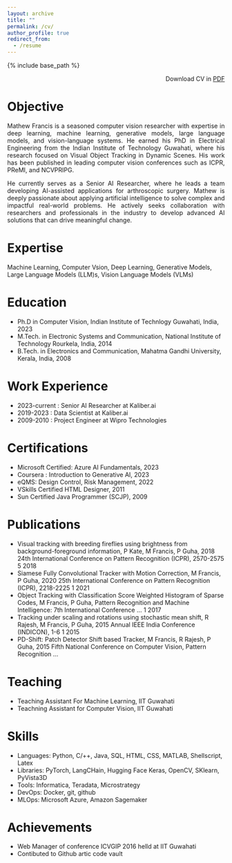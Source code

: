 ```yaml
---
layout: archive
title: ""
permalink: /cv/
author_profile: true
redirect_from:
  - /resume
---
```


{% include base_path %}
<p align="right">Download CV in <a href="cv.pdf">PDF</a></p>

Objective
======
<p style='text-align: justify;'> Mathew Francis is a seasoned computer vision researcher with expertise in deep learning, machine learning, generative models, large language models, and vision-language systems. He earned his PhD in Electrical Engineering from the Indian Institute of Technology Guwahati, where his research focused on Visual Object Tracking in Dynamic Scenes. His work has been published in leading computer vision conferences such as ICPR, PReMI, and NCVPRIPG.
</p>

<p style='text-align: justify;'>
He currently serves as a Senior AI Researcher, where he leads a team developing AI-assisted applications for arthroscopic surgery. Mathew is deeply passionate about applying artificial intelligence to solve complex and impactful real-world problems. He actively seeks collaboration with researchers and professionals in the industry to develop advanced AI solutions that can drive meaningful change.</p>

Expertise
========
Machine Learning, Computer Vsion, Deep Learning, Generative Models, Large Language Models (LLM)s, Vision Language Models (VLMs)

Education
======
* Ph.D in Computer Vision, Indian Institute of Technlogy Guwahati, India, 2023
* M.Tech. in Electronic Systems and Communication, National Institute of Technology Rourkela, India, 2014
* B.Tech. in Electronics and Communication, Mahatma Gandhi University, Kerala, India, 2008


Work Experience
======
* 2023-current : Senior AI Researcher at Kaliber.ai
* 2019-2023 : Data Scientist at  Kaliber.ai
* 2009-2010 : Project Engineer at Wipro Technologies


  
Certifications
======

* Microsoft Certified: Azure AI Fundamentals, 2023
* Coursera : Introduction to Generative AI, 2023
* eQMS: Design Control, Risk Management, 2022
* VSkills Certified HTML Designer, 2011
* Sun Certified Java Programmer (SCJP), 2009


Publications
======
* Visual tracking with breeding fireflies using brightness from background-foreground information, P Kate, M Francis, P Guha, 2018 24th International Conference on Pattern Recognition (ICPR), 2570-2575	5	2018
* Siamese Fully Convolutional Tracker with Motion Correction, M Francis, P Guha, 2020 25th International Conference on Pattern Recognition (ICPR), 2218-2225	1	2021
* Object Tracking with Classification Score Weighted Histogram of Sparse Codes, M Francis, P Guha, Pattern Recognition and Machine Intelligence: 7th International Conference …	1	2017
* Tracking under scaling and rotations using stochastic mean shift, R Rajesh, M Francis, P Guha, 2015 Annual IEEE India Conference (INDICON), 1-6	1	2015
* PD-Shift: Patch Detector Shift based Tracker, M Francis, R Rajesh, P Guha, 2015 Fifth National Conference on Computer Vision, Pattern Recognition …
  
Teaching
======
* Teaching Assistant For Machine Learning, IIT Guwahati 
* Teachning Assistant for Computer Vision, IIT Guwahati 
  
Skills
======

* Languages: Python, C/++, Java, SQL, HTML, CSS, MATLAB, Shellscript, Latex
* Libraries: PyTorch, LangCHain, Hugging Face Keras, OpenCV, SKlearn, PyVista3D
* Tools: Informatica, Teradata, Microstrategy
* DevOps: Docker, git, github
* MLOps: Microsoft Azure, Amazon Sagemaker
  
Achievements
======
* Web Manager of conference ICVGIP 2016 helld at IIT Guwahati
* Contibuted to Github artic code vault
